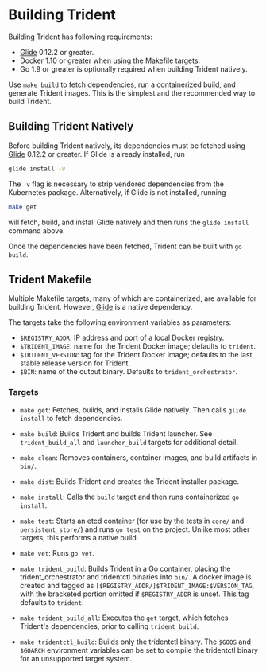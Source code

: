 # Building Trident

Building Trident has following requirements:
* [Glide](https://github.com/Masterminds/glide) 0.12.2 or greater.   
* Docker 1.10 or greater when using the Makefile targets.
* Go 1.9 or greater is optionally required when building Trident natively.

Use `make build` to fetch dependencies, run a containerized build, and generate
Trident images. This is the simplest and the recommended way to build Trident.

## Building Trident Natively 

Before building Trident natively, its dependencies must be fetched using
[Glide](https://github.com/Masterminds/glide) 0.12.2 or greater.  If Glide is
already installed, run

```bash
glide install -v
```

The `-v` flag is necessary to strip vendored dependencies from the
Kubernetes package.  Alternatively, if Glide is not installed, running

```bash
make get
```

will fetch, build, and install Glide natively and then runs the `glide install`
command above.

Once the dependencies have been fetched, Trident can be built with `go build`.

## Trident Makefile
Multiple Makefile targets, many of which are containerized, are available for 
building Trident. However, [Glide](https://github.com/Masterminds/glide) is a
native dependency.  

The targets take the following environment variables as parameters:

* `$REGISTRY_ADDR`:  IP address and port of a local Docker registry.
* `$TRIDENT_IMAGE`: name for the Trident Docker image; defaults to `trident`.
* `$TRIDENT_VERSION`: tag for the Trident Docker image; defaults to the last
  stable release version for Trident.
* `$BIN`:  name of the output binary.  Defaults to `trident_orchestrator`.

### Targets

* `make get`: Fetches, builds, and installs Glide natively. Then calls 
  `glide install` to fetch dependencies.

* `make build`: Builds Trident and builds Trident launcher. See `trident_build_all`
  and `launcher_build` targets for additional detail.
  
* `make clean`: Removes containers, container images, and build artifacts in 
  `bin/`.
	
* `make dist`: Builds Trident and creates the Trident installer package.

* `make install`: Calls the `build` target and then runs containerized
  `go install`. 

* `make test`: Starts an etcd container (for use by the tests in `core/` and
  `persistent_store/`) and runs `go test` on the project. Unlike most other
  targets, this performs a native build. 

* `make vet`: Runs `go vet`.

* `make trident_build`: Builds Trident in a Go container, placing the
  trident_orchestrator and tridentctl binaries into `bin/`. A docker image is
  created and tagged as `[$REGISTRY_ADDR/]$TRIDENT_IMAGE:$VERSION_TAG`, with
  the bracketed portion omitted if `$REGISTRY_ADDR` is unset.  This tag
  defaults to `trident`.
  
* `make trident_build_all`: Executes the `get` target, which fetches Trident's
   dependencies, prior to calling `trident_build`.
   
* `make tridentctl_build`: Builds only the tridentctl binary. The `$GOOS` and 
  `$GOARCH` environment variables can be set to compile the tridentctl binary
  for an unsupported target system. 
